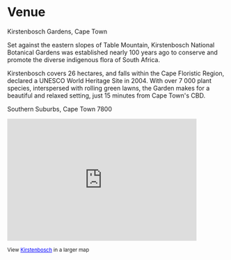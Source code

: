 # Venue

Kirstenbosch Gardens, Cape Town

Set against the eastern slopes of Table Mountain, Kirstenbosch National Botanical Gardens was established nearly 100 years ago to conserve and promote the diverse indigenous flora of South Africa.

Kirstenbosch covers 26 hectares, and falls within the Cape Floristic Region, declared a UNESCO World Heritage Site in 2004. With over 7 000 plant species, interspersed with rolling green lawns, the Garden makes for a beautiful and relaxed setting, just 15 minutes from Cape Town's CBD.

<div class="map-heading"><p>Southern Suburbs, Cape Town 7800</p></div>
<iframe width="435" height="280" frameborder="0" scrolling="no" marginheight="0" marginwidth="0" src="http://maps.google.co.za/maps/ms?msa=0&amp;msid=201774622634815639584.0004b2de6eb834c4b6b9d&amp;ie=UTF8&amp;t=m&amp;vpsrc=6&amp;ll=-33.95703,18.426132&amp;spn=0.19934,0.291824&amp;z=11&amp;output=embed"></iframe><br /><p><small>View <a target='_blank' href="http://maps.google.co.za/maps/ms?msa=0&amp;msid=201774622634815639584.0004b2de6eb834c4b6b9d&amp;ie=UTF8&amp;t=m&amp;vpsrc=6&amp;ll=-33.95703,18.426132&amp;spn=0.19934,0.291824&amp;z=11&amp;source=embed" style="color:#0000FF;text-align:left">Kirstenbosch</a> in a larger map</small></p>
